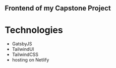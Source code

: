 ## Frontend of my Capstone Project

# Technologies

- GatsbyJS
- TailwindUI
- TailwindCSS
- hosting on Netlify